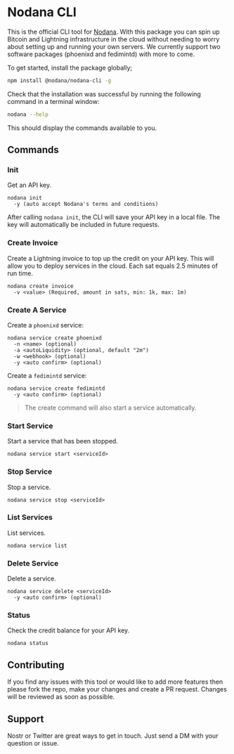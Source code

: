 # Nodana CLI

This is the official CLI tool for [Nodana](https://nodana.io). With this package you can spin up Bitcoin and Lightning infrastructure in the cloud without needing to worry about setting up and running your own servers. We currently support two software packages (phoenixd and fedimintd) with more to come.

To get started, install the package globally;

```sh
npm install @nodana/nodana-cli -g
```

Check that the installation was successful by running the following command in a terminal window:

```sh
nodana --help
```

This should display the commands available to you.

## Commands

### Init

Get an API key.

```
nodana init
  -y (auto accept Nodana's terms and conditions)
```

After calling `nodana init`, the CLI will save your API key in a local file. The key will automatically be included in future requests.

### Create Invoice

Create a Lightning invoice to top up the credit on your API key. This will allow you to deploy services in the cloud. Each sat equals 2.5 minutes of run time.

```
nodana create invoice
  -v <value> (Required, amount in sats, min: 1k, max: 1m)
```

### Create A Service

Create a `phoenixd` service:

```
nodana service create phoenixd
  -n <name> (optional)
  -a <autoLiquidity> (optional, default "2m")
  -w <webhook> (optional)
  -y <auto confirm> (optional)
```

Create a `fedimintd` service:

```
nodana service create fedimintd
  -y <auto confirm> (optional)
```

> The create command will also start a service automatically.

### Start Service

Start a service that has been stopped.

```
nodana service start <serviceId>
```

### Stop Service

Stop a service.

```
nodana service stop <serviceId>
```

### List Services

List services.

```
nodana service list
```

### Delete Service

Delete a service.

```
nodana service delete <serviceId>
  -y <auto confirm> (optional)
```

### Status

Check the credit balance for your API key.

```
nodana status
```

## Contributing

If you find any issues with this tool or would like to add more features then please fork the repo, make your changes and create a PR request. Changes will be reviewed as soon as possible.

## Support

Nostr or Twitter are great ways to get in touch. Just send a DM with your question or issue.
